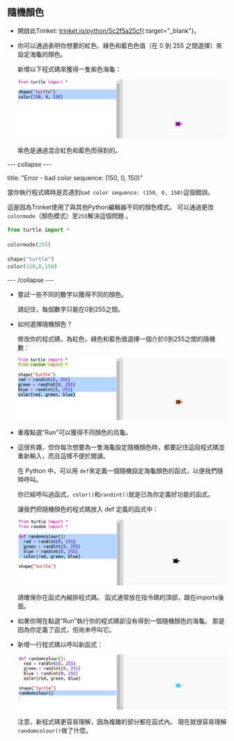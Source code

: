 ## 隨機顏色

+ 開啟此Trinket: [trinket.io/python/5c2f5a25cf](https://trinket.io/python/08aff680d1){:target="_blank"}。

+ 你可以通過表明你想要的紅色、綠色和藍色色值（在 0 到 255 之間選擇）來設定海龜的顏色。
    
    新增以下程式碼來獲得一隻紫色海龜：
    
    ![截圖](images/modern-purple.png)
    
    紫色是通過混合紅色和藍色而得到的。

--- collapse ---

title: "Error - bad color sequence: (150, 0, 150)"


當你執行程式碼時是否遇到`bad color sequence: (150, 0, 150)`這個錯誤。

這是因為Trinket使用了與其他Python編輯器不同的顏色模式。 可以通過更改`colormode`（顏色模式）至`255`解決這個問題 。

```python
from turtle import *

colormode(255)

shape("turtle")
color(150,0,150)
```

--- /collapse ---

+ 嘗試一些不同的數字以獲得不同的顏色。
    
    請記住，每個數字只能在0到255之間。

+ 如何選擇隨機顏色？
    
    修改你的程式碼，為紅色，綠色和藍色值選擇一個介於0到255之間的隨機數：
    
    ![截圖](images/modern-random-colour.png)

+ 重複點選“Run”可以獲得不同顏色的烏龜。

+ 這很有趣，但你每次想要為一隻海龜設定隨機顏色時，都要記住這段程式碼並重新輸入，而且這樣不便於閱讀。
    
    在 Python 中，可以用 `def`來定義一個隨機設定海龜顏色的函式，以便我們隨時呼叫。
    
    你已經呼叫過函式，`color()`和`randint()`就是已為你定義好功能的函式。
    
    讓我們把隨機顏色的程式碼放入 def 定義的函式中：
    
    ![截圖](images/modern-colour-function.png)
    
    請確保你在函式內縮排程式碼。 函式通常放在指令碼的頂部，跟在imports後面。

+ 如果你現在點選“Run”執行你的程式碼卻沒有得到一個隨機顏色的海龜。 那是因為你定義了函式，但尚未呼叫它。

+ 新增一行程式碼以呼叫新函式：
    
    ![截圖](images/modern-call-colour.png)
    
    注意，新程式碼更容易理解，因為複雜的部分都在函式內。 現在就很容易理解`randomcolour()`做了什麼。